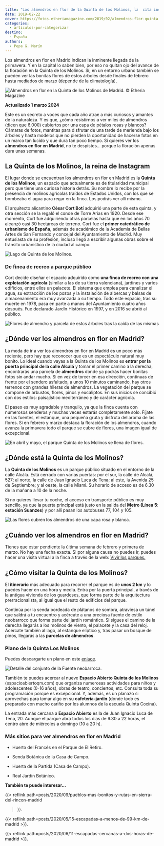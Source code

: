 ```yaml
---
title: "Los almendros en flor de la Quinta de los Molinos, la  cita instagramer madrileña"
date: 2019-02-22
cover: https://fotos.etheriamagazine.com/2019/02/almendros-flor-quinta-molinos.jpg
categories: 
  - articulos-por-categorizar
destino: 
  - España
authors: 
  - Pepa G. Marín
---
```


Los almendros en flor en Madrid indican la inminente llegada de la primavera. Y en la 
capital lo saben bien, por eso no quitan ojo del avance de la floración en la Quinta de 
los Molinos. Sí, en un entorno urbano también se pueden ver las bonitas flores de estos 
árboles desde finales de febrero hasta mediados de marzo (depende de la climatología). 

![Almendros en flor en la Quinta de los Molinos de Madrid. © Etheria Magazine](https://fotos.etheriamagazine.com/2019/02/almendros-quinta-los-molinos-1.jpg "Almendros en flor en la Quinta de los Molinos de Madrid.")

**Actualizado 1 marzo 2024** 

Este es un secreto a voces que cada año atrae a más curiosos y amantes de la naturaleza. 
Y es que, ¿cómo resistirnos a ver miles de almendros (dicen que 6.000) cubiertos por una 
capa de pétalos rosas y blancos? Cámaras de fotos, mantitas para disfrutar de una tarde 
de merienda bajo los árboles y hasta modelos que no pierden la oportunidad de hacerse 
fotos en un marco tan lucido y que dura tan poco tiempo. Si quieres ver los **almendros 
en flor en Madrid**, no te despistes... porque la floración apenas dura unas semanas. 

## La Quinta de los Molinos, la reina de Instagram

El lugar donde se encuentran los almendros en flor en Madrid es la **Quinta de los 
Molinos**, un espacio que actualmente es de titularidad municipal pero que tiene una 
curiosa historia detrás. Su nombre lo recibe por la presencia de molinos agrícolas 
traídos de Estados Unidos, con los que se bombeaba el agua para regar en la finca. Los 
podrás ver allí mismo. 

El arquitecto alicantino **César Cort Botí** adquirió una parte de esta quinta, y otra 
sección se la regaló el conde de Torre Arias en 1920. Desde ese momento, Cort fue 
adquiriendo otras parcelas hasta que en los años 70 alcanzó casi 30 hectáreas de 
terreno. Cort fue el **primer catedrático de urbanismo de España**, además de académico 
de la Academia de Bellas Artes de San Fernando y concejal del Ayuntamiento de Madrid. 
Muy entusiasta de su profesión, incluso llegó a escribir algunas obras sobre el tránsito 
urbanístico de la ciudad al campo. 

![Lago de Quinta de los Molinos.](https://fotos.etheriamagazine.com/2019/02/lago-quinta-los-molinos.jpg "Lago de Quinta de los Molinos.")

### De finca de recreo a parque público

Cort decide diseñar el espacio adquirido como **una finca de recreo con una explotación 
agrícola** (similar a las de su tierra valenciana), jardines y varios edificios, entre 
ellos un palacete. El sistema que emplea para canalizar el agua, su extracción de los 
pozos y la instalación de albercas y balsas de almacenamiento era muy avanzada a su 
tiempo. Todo este espacio, tras su muerte en 1978, pasa en parte a manos del 
Ayuntamiento cuatro años después. Fue declarado Jardín Histórico en 1997, y en 2016 se 
abrió al público. 

![Flores de almendro y parcela de estos árboles tras la caída de las mismas](https://fotos.etheriamagazine.com/2019/02/quinta-los-molinos-madrid.jpg "Flores de almendro (dcha.) y parcela de estos árboles tras la caída de las mismas (izq.)")

## ¿Dónde ver los almendros en flor en Madrid?

La moda de ir a ver los almendros en flor en Madrid es un poco más reciente, pero hay 
que reconocer que es un espectáculo natural muy bonito. Lo ideal cuando vayas a la 
Quinta de los Molinos es **entrar por la puerta principal de la calle Alcalá** y tomar 
el primer camino a la derecha, encontrarás una parcela de **almendros** donde ya podrás 
hacer bonitas fotos sin andar mucho. Si en vez de torcer en esa dirección, continuas de 
frente por el sendero asfaltado, a unos 10 minutos caminando, hay otros terrenos con 
grandes hileras de almendros. La vegetación del parque se compone de arbustos, flores, 
pinos y eucaliptos. En sus inicios se concibió con dos estilos: paisajístico 
mediterráneo y de carácter agrícola. 

El paseo es muy agradable y tranquilo, ya que la finca cuenta con numerosos senderos y 
muchas veces estarás completamente solo. Fíjate en las fuentes, el estanque, una pequeña 
gruta y disfruta del aroma de las flores. Si en febrero y marzo destaca la floración de 
los almendros, cuando avanza la primavera todo el parque se cubre de flores, una imagen 
igual de excepcional. 

![En abril y mayo, el parque Quinta de los Molinos se llena de flores.](https://fotos.etheriamagazine.com/2019/02/flores-quinta-molinos.jpg "En abril y mayo, el parque Quinta de los Molinos se llena de flores.")

## ¿Dónde está la Quinta de los Molinos?

La **Quinta de los Molinos** es un parque público situado en el entorno de la calle 
Alcála. Está cerrado con varias puertas: por el sur, la calle de Alcalá, 527; al norte, 
la calle de Juan Ignacio Luca de Tena; al este, la Avenida 25 de Septiembre; y al oeste, 
la calle Miami. Su horario de acceso es de 6.30 de la mañana a 10 de la noche. 

Si no quieres llevar tu coche, el acceso en transporte público es muy sencillo, ya que 
la puerta principal está justo en la salida del **Metro (Línea 5: estación Suanzes**) y 
por allí pasan los autobuses 77, 104 y 105. 

![Las flores cubren los almendros de una capa rosa y blanca.](https://fotos.etheriamagazine.com/2019/02/almendros-flor-quinta-molinos.jpg "Las flores cubren los almendros de una capa rosa y blanca.")

## ¿Cuándo ver los almendros en flor en Madrid?

Tienes que estar pendiente la última semana de febrero y primera de marzo. No hay una 
fecha exacta. Si por alguna causa no puedes ir, puedes hacer una visita virtual a la 
finca a través de la web: [Vivir los 
parques.](http://vivirlosparques.blob.core.windows.net/vlp-parques-quintadelosmolinos-media/QuintaMolinos.html) 

## ¿Cómo visitar la Quinta de los Molinos?

El **itinerario** más adecuado para recorrer el parque es de **unos 2 km** y lo puedes 
hacer en una hora y media. Entra por la puerta principal, a través de la antigua 
vivienda de los guardeses, que forma parte de la arquitectura prerracionalista, al igual 
que el resto de edificios del parque. 

Continúa por la senda bordeada de plátanos de sombra, atraviesa un túnel que saldrá a tu 
encuentro y acércate a una preciosa fuente de estilo neobarroco que forma parte del 
jardín romántico. Si sigues el camino de la derecha llegarás a los molinos de viento, el 
palacete y la casa del reloj. Acércate también al lago, al estanque elíptico y, tras 
pasar un bosque de pinos, llegarás a las **parcelas de almendros**. 

### Plano de la Quinta Los Molinos

Puedes descargarte un plano en este 
[enlace](https://www.madrid.es/UnidadesDescentralizadas/ZonasVerdes/Parques/Quinta_de_los_Molinos/Imagenes/QuintaLosMolinosN.pdf). 

![Detalle del conjunto de la Fuente neobarroca.](https://fotos.etheriamagazine.com/2019/02/fuente-quinta-los-molinos.jpg "Detalle del conjunto de la Fuente neobarroca.")

También te puedes acercar al nuevo **Espacio Abierto Quinta de los Molinos** 
(espacioabiertoqm.com) que organiza numerosas actividades para niños y adolescentes 
(0-16 años), obras de teatro, conciertos, etc. Consulta toda su programación porque es 
excepcional. Y, además, es un planazo si aprovechas para tomar algo en su 
**cafetería-jardín** (donde todo es preparado con mucho cariño por los alumnos de la 
escuela Quinta Cocina). 

La entrada más cercana a **Espacio Abierto** es la de Juan Ignacio Luca de Tena, 20. 
Aunque el parque abra todos los días de 6.30 a 22 horas, el centro abre de miércoles a 
domingo (10 a 20 h). 

### Más sitios para ver almendros en flor en Madrid

- Huerto del Francés en el Parque de El Retiro.

- Senda Botánica de la Casa de Campo.

- Huerta de la Partida (Casa de Campo).

- Real Jardín Botánico.

**También te puede interesar...** 

{{< reflink path=posts/2020/09/pueblos-mas-bonitos-y-rutas-en-sierra-del-rincon-madrid 
>}}. 

{{< reflink path=posts/2020/05/15-escapadas-a-menos-de-99-km-de-madrid >}}. 

{{< reflink path=posts/2020/06/11-escapadas-cercanas-a-dos-horas-de-madrid >}}.
